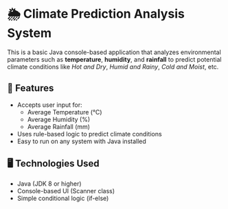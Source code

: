 # 🌦 Climate Prediction Analysis System

This is a basic Java console-based application that analyzes environmental parameters such as **temperature**, **humidity**, and **rainfall** to predict potential climate conditions like *Hot and Dry*, *Humid and Rainy*, *Cold and Moist*, etc.

## 🔧 Features

- Accepts user input for:
  - Average Temperature (°C)
  - Average Humidity (%)
  - Average Rainfall (mm)
- Uses rule-based logic to predict climate conditions
- Easy to run on any system with Java installed

## 🖥️ Technologies Used

- Java (JDK 8 or higher)
- Console-based UI (Scanner class)
- Simple conditional logic (if-else)

